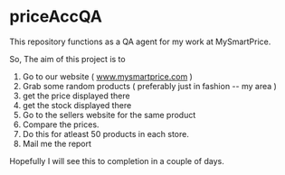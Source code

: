 # priceAccQA
This repository functions as a QA agent for my work at MySmartPrice.

So, The aim of this project is to

1. Go to our website ( www.mysmartprice.com )
2. Grab some random products ( preferably just in fashion -- my area )
3. get the price displayed there
4. get the stock displayed there
5. Go to the sellers website for the same product
6. Compare the prices.
7. Do this for atleast 50 products in each store.
8. Mail me the report


Hopefully I will see this to completion in a couple of days.
